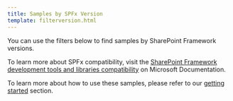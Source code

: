 ```yaml
---
title: Samples by SPFx Version
template: filterversion.html
---
```


You can use the filters below to find samples by SharePoint Framework versions.

To learn more about SPFx compatibility, visit the [SharePoint Framework development tools and libraries compatibility](https://docs.microsoft.com/sharepoint/dev/spfx/compatibility) on Microsoft Documentation.

To learn more about how to use these samples, please refer to our [getting started](../gettingstarted/index.md) section.
